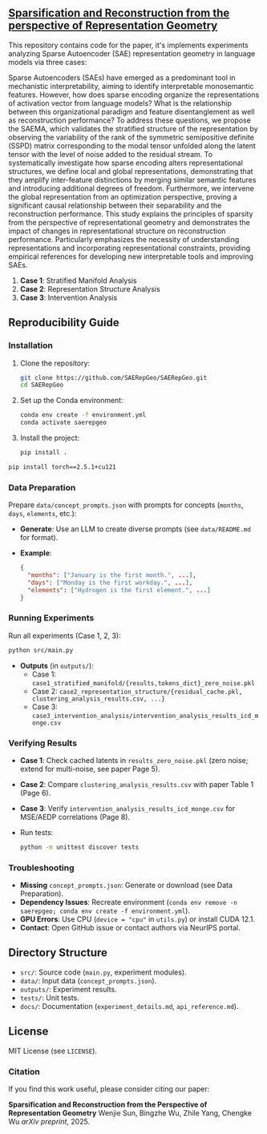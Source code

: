 ## [Sparsification and Reconstruction from the perspective of Representation Geometry](https://arxiv.org/abs/2505.22506)

This repository contains code for the paper, it's implements experiments analyzing Sparse Autoencoder (SAE) representation geometry in language models via three cases:

Sparse Autoencoders (SAEs) have emerged as a predominant tool in mechanistic interpretability, aiming to identify interpretable monosemantic features. However, how does sparse encoding organize the representations of activation vector from language models? What is the relationship between this organizational paradigm and feature disentanglement as well as reconstruction performance? To address these questions, we propose the SAEMA, which validates the stratified structure of the representation by observing the variability of the rank of the symmetric semipositive definite (SSPD) matrix corresponding to the modal tensor unfolded along the latent tensor with the level of noise added to the residual stream. To systematically investigate how sparse encoding alters representational structures, we define local and global representations, demonstrating that they amplify inter-feature distinctions by merging similar semantic features and introducing additional degrees of freedom. Furthermore, we intervene the global representation from an optimization perspective, proving a significant causal relationship between their separability and the reconstruction performance. This study explains the principles of sparsity from the perspective of representational geometry and demonstrates the impact of changes in representational structure on reconstruction performance. Particularly emphasizes the necessity of understanding representations and incorporating representational constraints, providing empirical references for developing new interpretable tools and improving SAEs.


1. **Case 1**: Stratified Manifold Analysis
2. **Case 2**: Representation Structure Analysis
3. **Case 3**: Intervention Analysis


## Reproducibility Guide

### Installation

1. Clone the repository:

   ```bash
   git clone https://github.com/SAERepGeo/SAERepGeo.git
   cd SAERepGeo
   ```

2. Set up the Conda environment:

   ```bash
   conda env create -f environment.yml
   conda activate saerepgeo
   ```

3. Install the project:

   ```bash
   pip install .
   ```


```bash
pip install torch==2.5.1+cu121
```

### Data Preparation

Prepare `data/concept_prompts.json` with prompts for concepts (`months`, `days`, `elements`, etc.):

- **Generate**: Use an LLM to create diverse prompts (see `data/README.md` for format).

- **Example**:

  ```json
  {
    "months": ["January is the first month.", ...],
    "days": ["Monday is the first workday.", ...],
    "elements": ["Hydrogen is the first element.", ...]
  }
  ```


### Running Experiments

Run all experiments (Case 1, 2, 3):

```bash
python src/main.py
```

- **Outputs** (in `outputs/`):
  - Case 1: `case1_stratified_manifold/{results,tokens_dict}_zero_noise.pkl`
  - Case 2: `case2_representation_structure/{residual_cache.pkl, clustering_analysis_results.csv, ...}`
  - Case 3: `case3_intervention_analysis/intervention_analysis_results_icd_monge.csv`

### Verifying Results

- **Case 1**: Check cached latents in `results_zero_noise.pkl` (zero noise; extend for multi-noise, see paper Page 5).

- **Case 2**: Compare `clustering_analysis_results.csv` with paper Table 1 (Page 6).

- **Case 3**: Verify `intervention_analysis_results_icd_monge.csv` for MSE/AEDP correlations (Page 8).

- Run tests:

  ```bash
  python -m unittest discover tests
  ```

### Troubleshooting

- **Missing** `concept_prompts.json`: Generate or download (see Data Preparation).
- **Dependency Issues**: Recreate environment (`conda env remove -n saerepgeo; conda env create -f environment.yml`).
- **GPU Errors**: Use CPU (`device = "cpu"` in `utils.py`) or install CUDA 12.1.
- **Contact**: Open GitHub issue or contact authors via NeurIPS portal.

## Directory Structure

- `src/`: Source code (`main.py`, experiment modules).
- `data/`: Input data (`concept_prompts.json`).
- `outputs/`: Experiment results.
- `tests/`: Unit tests.
- `docs/`: Documentation (`experiment_details.md`, `api_reference.md`).

## License

MIT License (see `LICENSE`).

### Citation

If you find this work useful, please consider citing our paper:

**Sparsification and Reconstruction from the Perspective of Representation Geometry**
Wenjie Sun, Bingzhe Wu, Zhile Yang, Chengke Wu
*arXiv preprint*, 2025.
